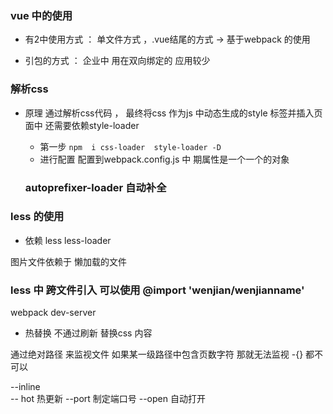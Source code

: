 ###  vue 中的使用

* 有2中使用方式  ：  单文件方式  ，.vue结尾的方式 ->  基于webpack 的使用

* 引包的方式 ：  企业中 用在双向绑定的   应用较少



###  解析css 
* 原理 
   通过解析css代码 ， 最终将css 作为js 中动态生成的style  标签并插入页面中
   还需要依赖style-loader 

   *  第一步 `npm  i css-loader  style-loader -D `
   *  进行配置    配置到webpack.config.js 中 期属性是一个一个的对象

   ###  autoprefixer-loader  自动补全


###   less  的使用   

*   依赖  less  less-loader

图片文件依赖于 懒加载的文件


###  less  中  跨文件引入 可以使用  @import 'wenjian/wenjianname'



webpack dev-server 
*  热替换  不通过刷新 替换css 内容

通过绝对路径  来监视文件  如果某一级路径中包含页数字符
那就无法监视 -{}   都不可以

--inline  
-- hot  热更新
--port  制定端口号
--open  自动打开





